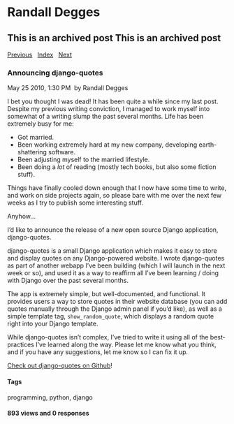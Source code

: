 # Randall Degges

## This is an archived post This is an archived post

[Previous][]   [Index][]   [Next][]

### Announcing django-quotes

May 25 2010, 1:30 PM  by Randall Degges

I bet you thought I was dead! It has been quite a while since my last post.
Despite my previous writing conviction, I managed to work myself into somewhat
of a writing slump the past several months. Life has been extremely busy for me:

-   Got married.
-   Been working extremely hard at my new company, developing earth-shattering
    software.
-   Been adjusting myself to the married lifestyle.
-   Been doing a *lot* of reading (mostly tech books, but also some fiction
    stuff).

Things have finally cooled down enough that I now have some time to write, and
work on side projects again, so please bare with me over the next few weeks as I
try to publish some interesting stuff.

Anyhow…

I’d like to announce the release of a new open source Django application,
django-quotes.

django-quotes is a small Django application which makes it easy to store and
display quotes on any Django-powered website. I wrote django-quotes as part of
another webapp I’ve been building (which I will launch in the next week or so),
and used it as a way to reaffirm all I’ve been learning / doing with Django over
the past several months.

The app is extremely simple, but well-documented, and functional. It provides
users a way to store quotes in their website database (you can add quotes
manually through the Django admin panel if you’d like), as well as a simple
template tag, `show_random_quote`, which displays a random quote right into your
Django template.

While django-quotes isn’t complex, I’ve tried to write it using all of the
best-practices I’ve learned along the way. Please let me know what you think,
and if you have any suggestions, let me know so I can fix it up.

[Check out django-quotes on Github][]!

#### Tags

programming, python, django

#### 893 views and 0 responses

  [Previous]: ../../../posts/2010/05/new-site-backend.html
  [Index]: ../../../index-7.html
  [Next]: ../../../posts/2010/03/pycall-15-released.html
  [Check out django-quotes on Github]: http://github.com/comradeb14ck/django-quotes

